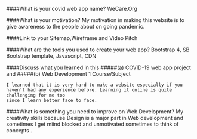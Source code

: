 

####What is your covid web app name?
    WeCare.Org

####What is your motivation?
    My motivation in making this website is to give awareness to the people about on going pandemic.

####Link to your Sitemap,Wireframe and Video Pitch
   

####What are the tools you used to create your web app? 
      Bootstrap 4, SB Bootstrap template, Javascript, CDN


####Discuss what you learned in this #####(a) COVID-19 web app project and
#####(b) Web Development 1 Course/Subject

    I learned that it is very hard to make a website especially if you haven't had any experience before. Learning it online is quite challenging for me too
    since I learn better face to face. 

####What is something you need to improve on Web Development?
    My creativity skills because Design is a major part in Web development and sometimes I get miind blocked and unmotivated sometimes to think of concepts
   .
